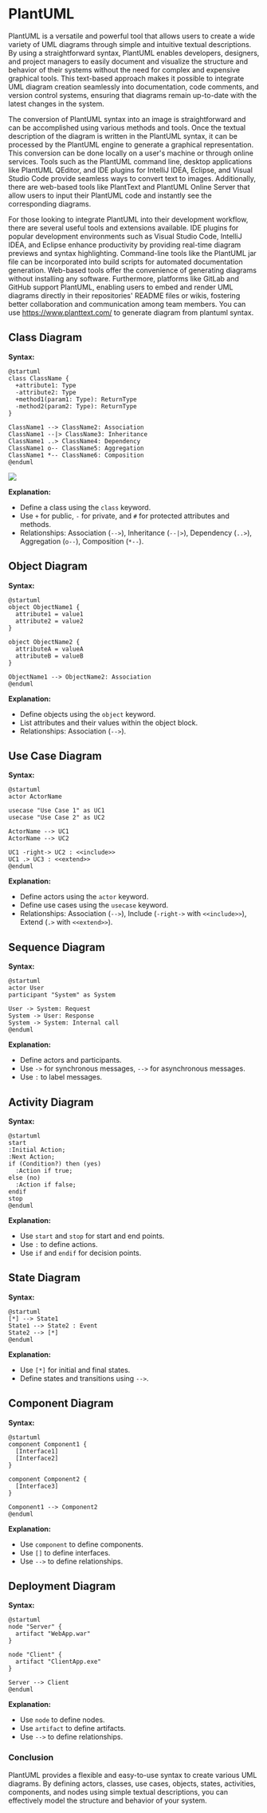 # PlantUML

PlantUML is a versatile and powerful tool that allows users to create a wide variety of UML diagrams through simple and intuitive textual descriptions. By using a straightforward syntax, PlantUML enables developers, designers, and project managers to easily document and visualize the structure and behavior of their systems without the need for complex and expensive graphical tools. This text-based approach makes it possible to integrate UML diagram creation seamlessly into documentation, code comments, and version control systems, ensuring that diagrams remain up-to-date with the latest changes in the system.

The conversion of PlantUML syntax into an image is straightforward and can be accomplished using various methods and tools. Once the textual description of the diagram is written in the PlantUML syntax, it can be processed by the PlantUML engine to generate a graphical representation. This conversion can be done locally on a user's machine or through online services. Tools such as the PlantUML command line, desktop applications like PlantUML QEditor, and IDE plugins for IntelliJ IDEA, Eclipse, and Visual Studio Code provide seamless ways to convert text to images. Additionally, there are web-based tools like PlantText and PlantUML Online Server that allow users to input their PlantUML code and instantly see the corresponding diagrams.

For those looking to integrate PlantUML into their development workflow, there are several useful tools and extensions available. IDE plugins for popular development environments such as Visual Studio Code, IntelliJ IDEA, and Eclipse enhance productivity by providing real-time diagram previews and syntax highlighting. Command-line tools like the PlantUML jar file can be incorporated into build scripts for automated documentation generation. Web-based tools offer the convenience of generating diagrams without installing any software. Furthermore, platforms like GitLab and GitHub support PlantUML, enabling users to embed and render UML diagrams directly in their repositories' README files or wikis, fostering better collaboration and communication among team members.
You can use https://www.planttext.com/ to generate diagram from plantuml syntax.

## Class Diagram

**Syntax:**

```plantuml
@startuml
class ClassName {
  +attribute1: Type
  -attribute2: Type
  +method1(param1: Type): ReturnType
  -method2(param2: Type): ReturnType
}

ClassName1 --> ClassName2: Association
ClassName1 --|> ClassName3: Inheritance
ClassName1 ..> ClassName4: Dependency
ClassName1 o-- ClassName5: Aggregation
ClassName1 *-- ClassName6: Composition
@enduml
```

<img src="../_assets/plantuml_calss_diagram.svg">

**Explanation:**

- Define a class using the `class` keyword.
- Use `+` for public, `-` for private, and `#` for protected attributes and methods.
- Relationships: Association (`-->`), Inheritance (`--|>`), Dependency (`..>`), Aggregation (`o--`), Composition (`*--`).

## Object Diagram

**Syntax:**

```plantuml
@startuml
object ObjectName1 {
  attribute1 = value1
  attribute2 = value2
}

object ObjectName2 {
  attributeA = valueA
  attributeB = valueB
}

ObjectName1 --> ObjectName2: Association
@enduml
```

**Explanation:**

- Define objects using the `object` keyword.
- List attributes and their values within the object block.
- Relationships: Association (`-->`).

## Use Case Diagram

**Syntax:**

```plantuml
@startuml
actor ActorName

usecase "Use Case 1" as UC1
usecase "Use Case 2" as UC2

ActorName --> UC1
ActorName --> UC2

UC1 -right-> UC2 : <<include>>
UC1 .> UC3 : <<extend>>
@enduml
```

**Explanation:**

- Define actors using the `actor` keyword.
- Define use cases using the `usecase` keyword.
- Relationships: Association (`-->`), Include (`-right->` with `<<include>>`), Extend (`.>` with `<<extend>>`).

## Sequence Diagram

**Syntax:**

```plantuml
@startuml
actor User
participant "System" as System

User -> System: Request
System -> User: Response
System -> System: Internal call
@enduml
```

**Explanation:**

- Define actors and participants.
- Use `->` for synchronous messages, `-->` for asynchronous messages.
- Use `:` to label messages.

## Activity Diagram

**Syntax:**

```plantuml
@startuml
start
:Initial Action;
:Next Action;
if (Condition?) then (yes)
  :Action if true;
else (no)
  :Action if false;
endif
stop
@enduml
```

**Explanation:**

- Use `start` and `stop` for start and end points.
- Use `:` to define actions.
- Use `if` and `endif` for decision points.

## State Diagram

**Syntax:**

```plantuml
@startuml
[*] --> State1
State1 --> State2 : Event
State2 --> [*]
@enduml
```

**Explanation:**

- Use `[*]` for initial and final states.
- Define states and transitions using `-->`.

## Component Diagram

**Syntax:**

```plantuml
@startuml
component Component1 {
  [Interface1]
  [Interface2]
}

component Component2 {
  [Interface3]
}

Component1 --> Component2
@enduml
```

**Explanation:**

- Use `component` to define components.
- Use `[]` to define interfaces.
- Use `-->` to define relationships.

## Deployment Diagram

**Syntax:**

```plantuml
@startuml
node "Server" {
  artifact "WebApp.war"
}

node "Client" {
  artifact "ClientApp.exe"
}

Server --> Client
@enduml
```

**Explanation:**

- Use `node` to define nodes.
- Use `artifact` to define artifacts.
- Use `-->` to define relationships.

### Conclusion

PlantUML provides a flexible and easy-to-use syntax to create various UML diagrams. By defining actors, classes, use cases, objects, states, activities, components, and nodes using simple textual descriptions, you can effectively model the structure and behavior of your system.
